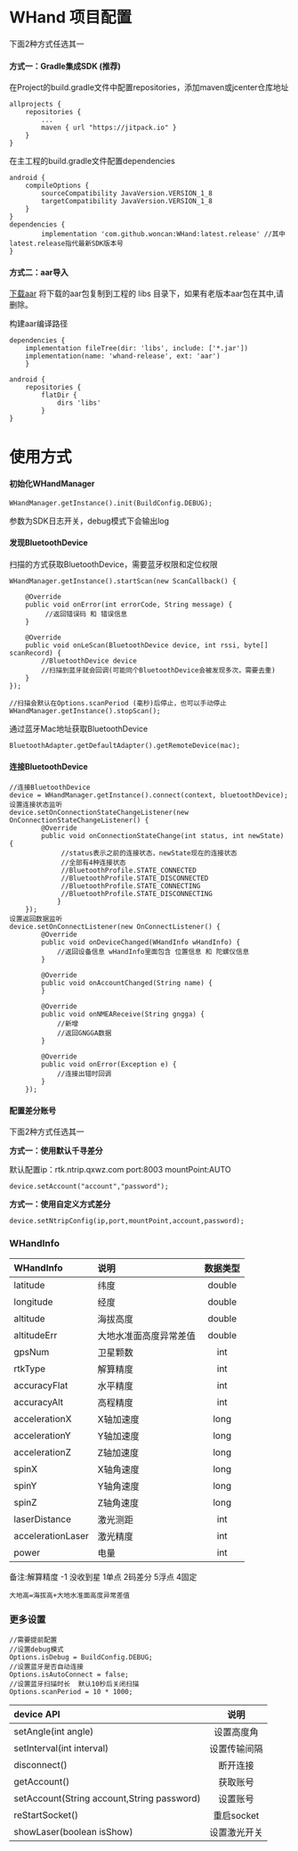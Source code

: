 # WHand 项目配置

下面2种方式任选其一

#### 方式一：Gradle集成SDK (推荐)

在Project的build.gradle文件中配置repositories，添加maven或jcenter仓库地址

    allprojects {
		repositories {
			...
			maven { url "https://jitpack.io" }
		}
	}
在主工程的build.gradle文件配置dependencies

	android {
		compileOptions {
			sourceCompatibility JavaVersion.VERSION_1_8
			targetCompatibility JavaVersion.VERSION_1_8
		}
	}
	dependencies {
	        implementation 'com.github.woncan:WHand:latest.release' //其中latest.release指代最新SDK版本号
	}

#### 方式二：aar导入

[下载aar](http://survey-file.woncan.cn/firmware/20210621-181848/whand-release.aar)
将下载的aar包复制到工程的 libs 目录下，如果有老版本aar包在其中,请删除。

构建aar编译路径

	dependencies {
		implementation fileTree(dir: 'libs', include: ['*.jar'])
		implementation(name: 'whand-release', ext: 'aar')
		}

	android {
		repositories {
			flatDir {
				dirs 'libs'
			}
	}


# 使用方式
#### 初始化WHandManager

	WHandManager.getInstance().init(BuildConfig.DEBUG);
参数为SDK日志开关，debug模式下会输出log

#### 发现BluetoothDevice
扫描的方式获取BluetoothDevice，需要蓝牙权限和定位权限

	WHandManager.getInstance().startScan(new ScanCallback() {

		@Override
		public void onError(int errorCode, String message) {
			 //返回错误码 和 错误信息
		}

		@Override
		public void onLeScan(BluetoothDevice device, int rssi, byte[] scanRecord) {
		    //BluetoothDevice device
			//扫描到蓝牙就会回调(可能同个BluetoothDevice会被发现多次，需要去重)
		}
	});

    //扫描会默认在Options.scanPeriod (毫秒)后停止，也可以手动停止
    WHandManager.getInstance().stopScan();

通过蓝牙Mac地址获取BluetoothDevice

    BluetoothAdapter.getDefaultAdapter().getRemoteDevice(mac);

#### 连接BluetoothDevice

	//连接BluetoothDevice
	device = WHandManager.getInstance().connect(context, bluetoothDevice);
	设置连接状态监听
    device.setOnConnectionStateChangeListener(new OnConnectionStateChangeListener() {
    		@Override
    		public void onConnectionStateChange(int status, int newState) {
    			 //status表示之前的连接状态，newState现在的连接状态
    			 //全部有4种连接状态
    			 //BluetoothProfile.STATE_CONNECTED
    			 //BluetoothProfile.STATE_DISCONNECTED
    			 //BluetoothProfile.STATE_CONNECTING
    			 //BluetoothProfile.STATE_DISCONNECTING
    			}
    	});
    设置返回数据监听
    device.setOnConnectListener(new OnConnectListener() {
        	@Override
        	public void onDeviceChanged(WHandInfo wHandInfo) {
        	    //返回设备信息 wHandInfo里面包含 位置信息 和 陀螺仪信息
        	}

        	@Override
        	public void onAccountChanged(String name) {
        	}

            @Override
            public void onNMEAReceive(String gngga) {
                //新增
                //返回GNGGA数据
            }

        	@Override
        	public void onError(Exception e) {
        	    //连接出错时回调
        	}
        });

#### 配置差分账号
下面2种方式任选其一

**方式一：使用默认千寻差分**

默认配置ip：rtk.ntrip.qxwz.com     port:8003      mountPoint:AUTO

	device.setAccount("account","password");

**方式一：使用自定义方式差分**

	device.setNtripConfig(ip,port,mountPoint,account,password);



### WHandInfo

| WHandInfo|    说明| 数据类型|
| :-------- | :--------| :--: |
| latitude   | 纬度     |  double|
| longitude  | 经度     |  double|
| altitude   |海拔高度|  double|
| altitudeErr|大地水准面高度异常差值|  double|
| gpsNum     | 卫星颗数|  int|
| rtkType	 | 解算精度|  int|
| accuracyFlat| 水平精度|  int|
| accuracyAlt| 高程精度|  int|
| accelerationX| X轴加速度|  long|
| accelerationY| Y轴加速度|  long|
| accelerationZ| Z轴加速度|  long|
| spinX| X轴角速度|  long|
| spinY| Y轴角速度|  long|
| spinZ|Z轴角速度|  long|
| laserDistance|激光测距|  int|
| accelerationLaser|激光精度|  int|
| power| 电量|  int|

备注:解算精度  -1 没收到星  1单点  2码差分   5浮点    4固定

	大地高=海拔高+大地水准面高度异常差值

### 更多设置

	//需要提前配置
	//设置debug模式
	Options.isDebug = BuildConfig.DEBUG;
	//设置蓝牙是否自动连接
	Options.isAutoConnect = false;
	//设置蓝牙扫描时长  默认10秒后关闭扫描
	Options.scanPeriod = 10 * 1000;

| device API|  说明
| :-----  | :----:  |
| setAngle(int angle)|  设置高度角   |
|   setInterval(int interval)|   设置传输间隔   |
|    disconnect()   |  断开连接  |
|   getAccount()   |  获取账号|
|   setAccount(String account,String password)  |  设置账号
|   reStartSocket()  |  重启socket|
|showLaser(boolean isShow)|设置激光开关|


